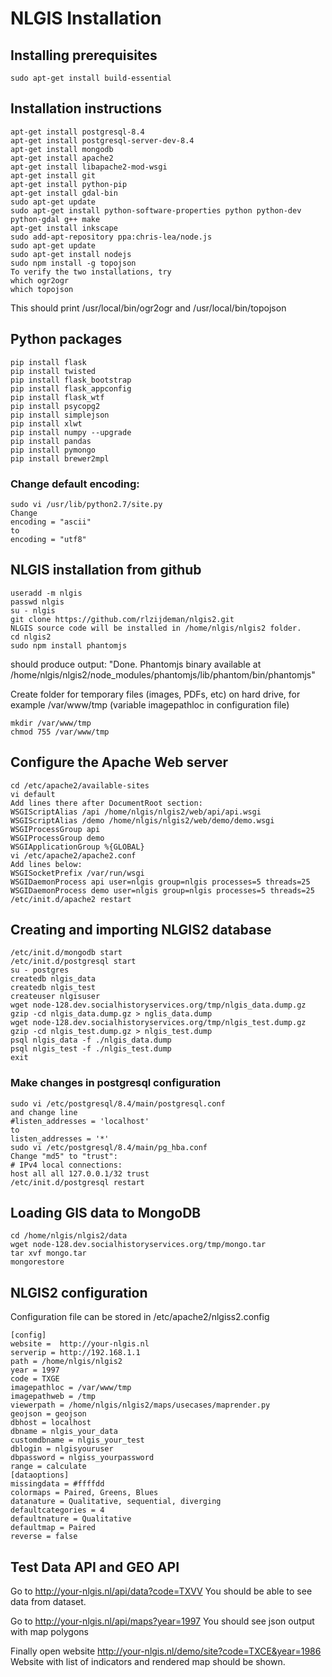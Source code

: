 # NLGIS Installation
## Installing prerequisites
```
sudo apt-get install build-essential
```
## Installation instructions
```
apt-get install postgresql-8.4
apt-get install postgresql-server-dev-8.4
apt-get install mongodb
apt-get install apache2
apt-get install libapache2-mod-wsgi
apt-get install git
apt-get install python-pip
apt-get install gdal-bin
sudo apt-get update
sudo apt-get install python-software-properties python python-dev python-gdal g++ make
apt-get install inkscape
sudo add-apt-repository ppa:chris-lea/node.js
sudo apt-get update
sudo apt-get install nodejs
sudo npm install -g topojson
To verify the two installations, try
which ogr2ogr
which topojson
```
This should print /usr/local/bin/ogr2ogr and /usr/local/bin/topojson

## Python packages
```
pip install flask
pip install twisted
pip install flask_bootstrap
pip install flask_appconfig
pip install flask_wtf
pip install psycopg2
pip install simplejson
pip install xlwt
pip install numpy --upgrade
pip install pandas
pip install pymongo
pip install brewer2mpl
```

### Change default encoding:
```
sudo vi /usr/lib/python2.7/site.py
Change
encoding = "ascii"
to
encoding = "utf8"
```
## NLGIS installation from github
```
useradd -m nlgis
passwd nlgis
su - nlgis
git clone https://github.com/rlzijdeman/nlgis2.git
NLGIS source code will be installed in /home/nlgis/nlgis2 folder.
cd nlgis2
sudo npm install phantomjs
```
should produce output:
"Done. Phantomjs binary available at /home/nlgis/nlgis2/node_modules/phantomjs/lib/phantom/bin/phantomjs"

Create folder for temporary files (images, PDFs, etc) on hard drive, for example /var/www/tmp (variable imagepathloc in configuration file)
```
mkdir /var/www/tmp
chmod 755 /var/www/tmp
```
## Configure the Apache Web server
```
cd /etc/apache2/available-sites
vi default
Add lines there after DocumentRoot section:
WSGIScriptAlias /api /home/nlgis/nlgis2/web/api/api.wsgi
WSGIScriptAlias /demo /home/nlgis/nlgis2/web/demo/demo.wsgi
WSGIProcessGroup api
WSGIProcessGroup demo
WSGIApplicationGroup %{GLOBAL}
vi /etc/apache2/apache2.conf
Add lines below:
WSGISocketPrefix /var/run/wsgi
WSGIDaemonProcess api user=nlgis group=nlgis processes=5 threads=25
WSGIDaemonProcess demo user=nlgis group=nlgis processes=5 threads=25
/etc/init.d/apache2 restart
```
## Creating and importing NLGIS2 database
```
/etc/init.d/mongodb start
/etc/init.d/postgresql start
su - postgres
createdb nlgis_data
createdb nlgis_test
createuser nlgisuser
wget node-128.dev.socialhistoryservices.org/tmp/nlgis_data.dump.gz
gzip -cd nlgis_data.dump.gz > nglis_data.dump
wget node-128.dev.socialhistoryservices.org/tmp/nlgis_test.dump.gz
gzip -cd nlgis_test.dump.gz > nlgis_test.dump
psql nlgis_data -f ./nlgis_data.dump
psql nlgis_test -f ./nlgis_test.dump
exit
```
### Make changes in postgresql configuration
```
sudo vi /etc/postgresql/8.4/main/postgresql.conf
and change line
#listen_addresses = 'localhost'
to
listen_addresses = '*'
sudo vi /etc/postgresql/8.4/main/pg_hba.conf
Change "md5" to "trust":
# IPv4 local connections:
host all all 127.0.0.1/32 trust
/etc/init.d/postgresql restart
```
## Loading GIS data to MongoDB
```
cd /home/nlgis/nlgis2/data
wget node-128.dev.socialhistoryservices.org/tmp/mongo.tar
tar xvf mongo.tar
mongorestore
```
## NLGIS2 configuration 
Configuration file can be stored in /etc/apache2/nlgiss2.config
```
[config]
website =  http://your-nlgis.nl
serverip = http://192.168.1.1
path = /home/nlgis/nlgis2
year = 1997
code = TXGE
imagepathloc = /var/www/tmp
imagepathweb = /tmp
viewerpath = /home/nlgis/nlgis2/maps/usecases/maprender.py
geojson = geojson
dbhost = localhost
dbname = nlgis_your_data
customdbname = nlgis_your_test
dblogin = nlgisyouruser
dbpassword = nlgiss_yourpassword
range = calculate
[dataoptions]
missingdata = #ffffdd
colormaps = Paired, Greens, Blues
datanature = Qualitative, sequential, diverging
defaultcategories = 4
defaultnature = Qualitative
defaultmap = Paired
reverse = false
```
## Test Data API and GEO API

Go to http://your-nlgis.nl/api/data?code=TXVV
You should be able to see data from dataset.

Go to http://your-nlgis.nl/api/maps?year=1997
You should see json output with map polygons

Finally open website 
http://your-nlgis.nl/demo/site?code=TXCE&year=1986
Website with list of indicators and rendered map should be shown.
